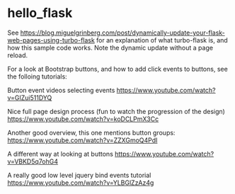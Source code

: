 # hello_flask
See https://blog.miguelgrinberg.com/post/dynamically-update-your-flask-web-pages-using-turbo-flask for an explanation of what turbo-flask is, and how this sample 
code works.  Note the dynamic update without a page reload.

For a look at Bootstrap buttons, and how to add click events to buttons, see the folloing tutorials:

Button event videos
selecting events
https://www.youtube.com/watch?v=GIZui511DYQ

Nice full page design process (fun to watch the progression of the design)
https://www.youtube.com/watch?v=koDCLPmX3Cc

Another good overview, this one mentions button groups:
https://www.youtube.com/watch?v=ZZXGmoQ4PdI

A different way at looking at buttons
https://www.youtube.com/watch?v=VBKD5q7ohG4


A really good low level jquery bind events tutorial
https://www.youtube.com/watch?v=YLBGlZzAz4g

